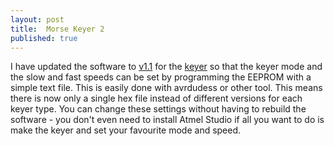 ```yaml
---
layout: post
title:  Morse Keyer 2
published: true
---
```


I have updated the software to [v1.1](https://github.com/G4TGJ/MorseKeyer/releases) for the [keyer](https://g4tgj.github.io/Morse-Keyer/) so that the keyer mode and the slow and fast speeds can be set by programming the EEPROM with a
simple text file. This is easily done with avrdudess or other tool. This means there is now only a single hex file instead of different
versions for each keyer type. You can change these settings without having to rebuild the software - you don't even need to install
Atmel Studio if all you want to do is make the keyer and set your favourite mode and speed.
